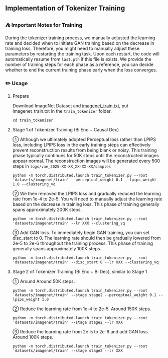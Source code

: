 ## Implementation of Tokenizer Training

### ⛺ Important Notes for Training
During the tokenizer training process, we manually adjusted the learning rate and decided when to initiate GAN training based on the decrease in training loss. Therefore, you might need to manually adjust these parameters by restarting the training task. Upon each restart, the code will automatically resume from ```last.pth``` if this file is exists. We provide the number of training steps for each phase as a reference, you can decide whether to end the current training phase early when the loss converges.


### ✏️ Usage <a name="4"></a> 
1. Prepare

    Download ImageNet Dataset and [imagenet_train.txt]((https://drive.google.com/drive/folders/1dBjcFfClmBvf2cSlelFMT2gMlS8OQOHG?usp=sharing)), put imagenet_train.txt in the `train_tokenizer` folder. 
    ```
    cd train_tokenizer
    ```

2. Stage 1 of Tokenizer Training (Bi Enc + Causal Dec)

    ① Although we ultimately adopted Perceptual loss rather than LPIPS loss, including LPIPS loss in the early training steps can effectively prevent reconstruction results from being blank or noisy. This training phase typically continues for 50K steps until the reconstructed images appear normal. The reconstruction images will be generated every 500 steps in ```logs/vae_2025-XX-XX_XX-XX-XX/samples``` 
    
    ```
    python -m torch.distributed.launch train_tokenizer.py --root 'datasets/imagenet/train' --perceptual_weight 0.1 --lpips_weight 1.0 --clustering_vq
    ```

    ② We then removed the LPIPS loss and gradually reduced the learning rate from 1e-4 to 2e-5. You will need to manually adjust the learning rate based on the decrease in training loss. This phase of training generally spans approximately 200K steps.

    ```
    python -m torch.distributed.launch train_tokenizer.py --root 'datasets/imagenet/train' --lr XXX --clustering_vq
    ```

    ③ Add GAN loss. To immediately begin GAN training, you can set disc_start to 0. The learning rate should then be gradually lowered from 2e-5 to 2e-6 throughout the training process. This phase of training generally spans approximately 100K steps.

    ```
    python -m torch.distributed.launch train_tokenizer.py --root 'datasets/imagenet/train' --disc_start 0 --lr XXX --clustering_vq
    ```

2. Stage 2 of Tokenizer Training (Bi Enc + Bi Dec), similar to Stage 1

    ① Around Around 50K steps.
    
    ```
    python -m torch.distributed.launch train_tokenizer.py --root 'datasets/imagenet/train' --stage stage2 --perceptual_weight 0.1 --lpips_weight 1.0 
    ```

    ② Reduce the learning rate from 1e-4 to 2e-5. Around 150K steps.
    ```
    python -m torch.distributed.launch train_tokenizer.py --root 'datasets/imagenet/train' --stage stage2 --lr XXX
    ```

    ③ Reduce the learning rate from 2e-5 to 2e-6 and add GAN loss. Around 100K steps.
    ```
    python -m torch.distributed.launch train_tokenizer.py --root 'datasets/imagenet/train' --stage stage2 --lr XXX
    ```